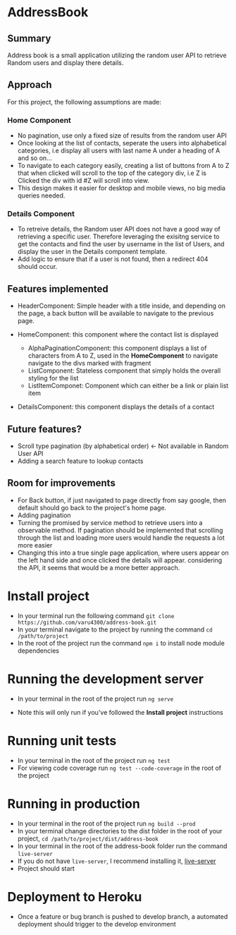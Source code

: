 # AddressBook

## Summary
Address book is a small application utilizing the random user API to retrieve Random users and display there details.

## Approach
For this project, the following assumptions are made:
### Home Component

- No pagination, use only a fixed size of results from the random user API
- Once looking at the list of contacts, seperate the users into alphabetical categories, i.e display all users with last name A under a heading of A and so on...
- To navigate to each category easily, creating a list of buttons  from A to Z that when clicked will scroll to the top of the category div, i.e Z is Clicked the div with id #Z will scroll into view.
- This design makes it easier for desktop and mobile views, no big media queries needed.

### Details Component
- To retreive details, the Random user API does not have a good way of retrieving a specific user. Therefore leveraging the exisitng service to get the contacts and find the user by username in the list of Users, and display the user in the Details component template.
- Add logic to ensure that if a user is not found, then a redirect 404 should occur.

## Features implemented
- HeaderComponent: Simple header with a title inside, and depending on the page, a back button will be available to navigate to the previous page.

- HomeComponent: this component where the contact list is displayed
  - AlphaPaginationComponent: this component displays a list of characters from A to Z, used in the **HomeComponent** to navigate navigate to the divs marked with fragment
  - ListComponent: Stateless component that simply holds the overall styling for the list
  - ListItemComponet: Component which can either be a link or plain list item

- DetailsComponent: this component displays the details of a contact

## Future features?
- Scroll type pagination (by alphabetical order) <-  Not available in Random User API
- Adding a search feature to lookup contacts

## Room for improvements
- For Back button, if just navigated to page directly from say google, then default should go back to the project's home page.
- Adding pagination
- Turning the promised by service method to retrieve users into a observable method. If pagination should be implemented that scrolling through the list and loading more users would handle the requests a lot more easier
- Changing this into a true single page application, where users appear on the left hand side and once clicked the details will appear. considering the API, it seems that would be a more better approach.


# Install project
- In your terminal run the following command `git clone https://github.com/varu4300/address-book.git`
- In your terminal navigate to the project by running the command `cd /path/to/project`
- In the root of the project run the command `npm i` to install node module dependencies

# Running the development server
- In your terminal in the root of the project run `ng serve`
* Note this will only run if you've followed the **Install project** instructions

# Running unit tests
- In your terminal in the root of the project run `ng test`
- For viewing code coverage run `ng test --code-coverage` in the root of the project

# Running in production
- In your terminal in the root of the project run `ng build --prod`
- In your terminal change directories to the dist folder in the root of your project, `cd /path/to/project/dist/address-book`
- In your terminal in the root of the address-book folder run the command `live-server`
- If you do not have `live-server`, I recommend installing it, [live-server](https://www.npmjs.com/package/live-server)
- Project should start

# Deployment to Heroku
- Once a feature or bug branch is pushed to develop branch, a automated deployment should trigger to the develop environment
